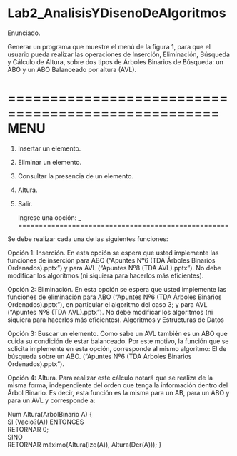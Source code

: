 # Lab2_AnalisisYDisenoDeAlgoritmos

Enunciado. 
 
Generar un programa que muestre el menú de la figura 1, para que el usuario pueda realizar las operaciones de Inserción, Eliminación, Búsqueda y Cálculo de Altura, sobre dos tipos de Árboles Binarios de Búsqueda: un ABO y un ABO Balanceado por altura (AVL).  
 
=================================================== 
MENU 
===================================================
1. Insertar un elemento. 
2. Eliminar un elemento. 
3. Consultar la presencia de un elemento. 
4. Altura. 
5. Salir. 
 
   Ingrese una opción: _ 
=================================================== 

Se debe realizar cada una de las siguientes funciones:  
 
Opción 1: Inserción. En esta opción se espera que usted implemente las funciones de inserción para ABO (“Apuntes Nº6 (TDA Árboles Binarios Ordenados).pptx”) y para AVL (“Apuntes Nº8 (TDA AVL).pptx”). No debe modificar los algoritmos (ni siquiera para hacerlos más eficientes). 
 
Opción 2: Eliminación. En esta opción se espera que usted implemente las funciones de eliminación para ABO (“Apuntes Nº6 (TDA Árboles Binarios Ordenados).pptx”), en particular el algoritmo del caso 3; y para AVL (“Apuntes Nº8 (TDA AVL).pptx”). No debe modificar los algoritmos (ni siquiera para hacerlos más eficientes). 
Algoritmos y Estructuras de Datos 

Opción 3: Buscar un elemento. Como sabe un AVL también es un ABO que cuida su condición de estar balanceado. Por este motivo, la función que se solicita implemente en esta opción, corresponde al mismo algoritmo: El de búsqueda sobre un ABO. (“Apuntes Nº6 (TDA Árboles Binarios Ordenados).pptx”). 
 
Opción 4: Altura. Para realizar este cálculo notará que se realiza de la misma forma, independiente del orden que tenga la información dentro del Árbol Binario. Es decir, esta función es la misma para un AB, para un ABO y para un AVL y corresponde a: 
 
Num Altura(ArbolBinario A) {     
	SI (Vacio?(A)) ENTONCES         
		RETORNAR 0;     
	SINO         
		RETORNAR máximo(Altura(Izq(A)), Altura(Der(A))); 
}